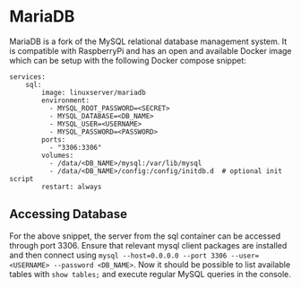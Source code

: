 # MariaDB

MariaDB is a fork of the MySQL relational database management system.
It is compatible with RaspberryPi and has an open and available Docker image which can be setup with the following Docker compose snippet:

```docker-compose
services:
    sql:
        image: linuxserver/mariadb
        environment:
          - MYSQL_ROOT_PASSWORD=<SECRET>
          - MYSQL_DATABASE=<DB_NAME>
          - MYSQL_USER=<USERNAME>
          - MYSQL_PASSWORD=<PASSWORD>
        ports:
          - "3306:3306"
        volumes:
          - /data/<DB_NAME>/mysql:/var/lib/mysql
          - /data/<DB_NAME>/config:/config/initdb.d  # optional init script
        restart: always
```

## Accessing Database

For the above snippet, the server from the sql container can be accessed through port 3306. Ensure that relevant mysql client packages are installed and then connect using `mysql --host=0.0.0.0 --port 3306 --user=<USERNAME> --password <DB_NAME>`.
Now it should be possible to list available tables with `show tables;` and execute regular MySQL queries in the console.